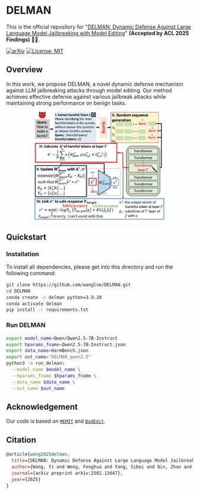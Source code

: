 # DELMAN
This is the official repository for "[DELMAN: Dynamic Defense Against Large Language Model Jailbreaking with Model Editing](https://arxiv.org/abs/2502.11647)" **(Accepted by ACL 2025 Findings)** 🎉🎉.

[![arXiv](https://img.shields.io/badge/arXiv-paper-b31b1b.svg)](https://arxiv.org/abs/2502.11647) [![License: MIT](https://img.shields.io/badge/License-MIT-yellow.svg)](https://opensource.org/licenses/MIT)

## Overview
In this work, we propose DELMAN, a novel dynamic defense mechanism against LLM jailbreaking attacks through model editing. Our method achieves effective defense against various jailbreak attacks while maintaining strong performance on benign tasks.

<p align="center">
<img src="figs/method.jpg" width="70%">
</p>

## Quickstart

### Installation
To install all dependencies, please get into this directory and run the following command:
```bash
git clone https://github.com/wanglne/DELMAN.git
cd DELMAN
conda create -n delman python=3.9.20
conda activate delman
pip install -r requirements.txt
```

### Run DELMAN
```bash
export model_name=Qwen/Qwen2.5-7B-Instruct
export hparams_fname=Qwen2.5-7B-Instruct.json
export data_name=HarmBench.json
export out_name="DELMAN_qwen2.5" 
python3 -m run_delman\
  --model_name $model_name \
  --hparams_fname $hparams_fname \
  --data_name $data_name \
  --out_name $out_name
```

## Acknowledgement
Our code is based on  [``MEMIT``](https://github.com/kmeng01/memit.git) and [``BadEdit``](https://github.com/Lyz1213/BadEdit.git).

## Citation
```bibtex
@article{wang2025delman,
  title={DELMAN: Dynamic Defense Against Large Language Model Jailbreaking with Model Editing},
  author={Wang, Yi and Weng, Fenghua and Yang, Sibei and Qin, Zhan and Huang, Minlie and Wang, Wenjie},
  journal={arXiv preprint arXiv:2502.11647},
  year={2025}
}
```